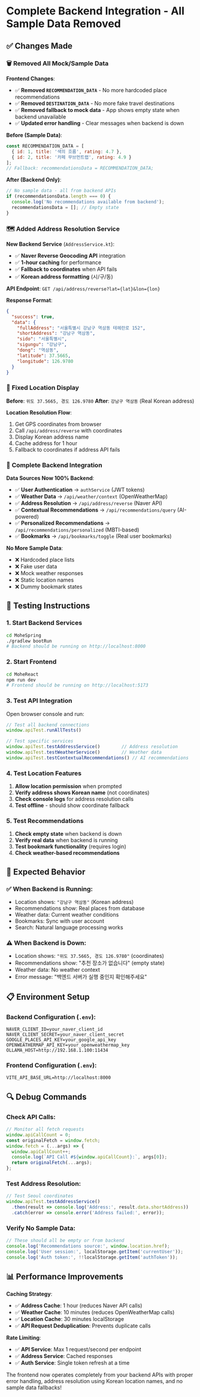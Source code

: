 # Complete Backend Integration - All Sample Data Removed

## ✅ Changes Made

### 🗑️ **Removed All Mock/Sample Data**

**Frontend Changes**:
- ✅ **Removed `RECOMMENDATION_DATA`** - No more hardcoded place recommendations
- ✅ **Removed `DESTINATION_DATA`** - No more fake travel destinations  
- ✅ **Removed fallback to mock data** - App shows empty state when backend unavailable
- ✅ **Updated error handling** - Clear messages when backend is down

**Before (Sample Data)**:
```javascript
const RECOMMENDATION_DATA = [
  { id: 1, title: '색의 흐름', rating: 4.7 },
  { id: 2, title: '카페 무브먼트랩', rating: 4.9 }
];
// Fallback: recommendationsData = RECOMMENDATION_DATA;
```

**After (Backend Only)**:
```javascript
// No sample data - all from backend APIs
if (recommendationsData.length === 0) {
  console.log('No recommendations available from backend');
  recommendationsData = []; // Empty state
}
```

### 🗺️ **Added Address Resolution Service**

**New Backend Service** (`AddressService.kt`):
- ✅ **Naver Reverse Geocoding API** integration
- ✅ **1-hour caching** for performance
- ✅ **Fallback to coordinates** when API fails
- ✅ **Korean address formatting** (시/구/동)

**API Endpoint**: `GET /api/address/reverse?lat={lat}&lon={lon}`

**Response Format**:
```json
{
  "success": true,
  "data": {
    "fullAddress": "서울특별시 강남구 역삼동 테헤란로 152",
    "shortAddress": "강남구 역삼동",
    "sido": "서울특별시",
    "sigungu": "강남구", 
    "dong": "역삼동",
    "latitude": 37.5665,
    "longitude": 126.9780
  }
}
```

### 📍 **Fixed Location Display**

**Before**: `위도 37.5665, 경도 126.9780`
**After**: `강남구 역삼동` (Real Korean address)

**Location Resolution Flow**:
1. Get GPS coordinates from browser
2. Call `/api/address/reverse` with coordinates  
3. Display Korean address name
4. Cache address for 1 hour
5. Fallback to coordinates if address API fails

### 🔌 **Complete Backend Integration**

**Data Sources Now 100% Backend**:
- ✅ **User Authentication** → `authService` (JWT tokens)
- ✅ **Weather Data** → `/api/weather/context` (OpenWeatherMap)
- ✅ **Address Resolution** → `/api/address/reverse` (Naver API)
- ✅ **Contextual Recommendations** → `/api/recommendations/query` (AI-powered)
- ✅ **Personalized Recommendations** → `/api/recommendations/personalized` (MBTI-based)
- ✅ **Bookmarks** → `/api/bookmarks/toggle` (Real user bookmarks)

**No More Sample Data**:
- ❌ Hardcoded place lists
- ❌ Fake user data
- ❌ Mock weather responses
- ❌ Static location names
- ❌ Dummy bookmark states

## 🧪 Testing Instructions

### 1. Start Backend Services
```bash
cd MoheSpring
./gradlew bootRun
# Backend should be running on http://localhost:8000
```

### 2. Start Frontend 
```bash
cd MoheReact  
npm run dev
# Frontend should be running on http://localhost:5173
```

### 3. Test API Integration
Open browser console and run:
```javascript
// Test all backend connections
window.apiTest.runAllTests()

// Test specific services
window.apiTest.testAddressService()        // Address resolution
window.apiTest.testWeatherService()        // Weather data  
window.apiTest.testContextualRecommendations() // AI recommendations
```

### 4. Test Location Features
1. **Allow location permission** when prompted
2. **Verify address shows Korean name** (not coordinates)
3. **Check console logs** for address resolution calls
4. **Test offline** - should show coordinate fallback

### 5. Test Recommendations
1. **Check empty state** when backend is down
2. **Verify real data** when backend is running
3. **Test bookmark functionality** (requires login)
4. **Check weather-based recommendations**

## 🚨 Expected Behavior

### ✅ When Backend is Running:
- Location shows: `"강남구 역삼동"` (Korean address)
- Recommendations show: Real places from database
- Weather data: Current weather conditions
- Bookmarks: Sync with user account
- Search: Natural language processing works

### ⚠️ When Backend is Down:
- Location shows: `"위도 37.5665, 경도 126.9780"` (coordinates)
- Recommendations show: "추천 장소가 없습니다" (empty state)
- Weather data: No weather context
- Error message: "백엔드 서버가 실행 중인지 확인해주세요"

## 📋 Environment Setup

### Backend Configuration (`.env`):
```env
NAVER_CLIENT_ID=your_naver_client_id
NAVER_CLIENT_SECRET=your_naver_client_secret
GOOGLE_PLACES_API_KEY=your_google_api_key
OPENWEATHERMAP_API_KEY=your_openweathermap_key
OLLAMA_HOST=http://192.168.1.100:11434
```

### Frontend Configuration (`.env`):
```env
VITE_API_BASE_URL=http://localhost:8000
```

## 🔍 Debug Commands

### Check API Calls:
```javascript
// Monitor all fetch requests
window.apiCallCount = 0;
const originalFetch = window.fetch;
window.fetch = (...args) => {
  window.apiCallCount++;
  console.log(`API Call #${window.apiCallCount}:`, args[0]);
  return originalFetch(...args);
};
```

### Test Address Resolution:
```javascript
// Test Seoul coordinates
window.apiTest.testAddressService()
  .then(result => console.log('Address:', result.data.shortAddress))
  .catch(error => console.error('Address failed:', error));
```

### Verify No Sample Data:
```javascript
// These should all be empty or from backend
console.log('Recommendations source:', window.location.href);
console.log('User session:', localStorage.getItem('currentUser'));
console.log('Auth token:', !!localStorage.getItem('authToken'));
```

## 📊 Performance Improvements

**Caching Strategy**:
- ✅ **Address Cache**: 1 hour (reduces Naver API calls)
- ✅ **Weather Cache**: 10 minutes (reduces OpenWeatherMap calls)
- ✅ **Location Cache**: 30 minutes localStorage
- ✅ **API Request Deduplication**: Prevents duplicate calls

**Rate Limiting**:
- ✅ **API Service**: Max 1 request/second per endpoint
- ✅ **Address Service**: Cached responses
- ✅ **Auth Service**: Single token refresh at a time

The frontend now operates completely from your backend APIs with proper error handling, address resolution using Korean location names, and no sample data fallbacks!